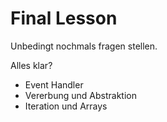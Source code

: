 # Final Lesson

Unbedingt nochmals fragen stellen.

Alles klar?
* Event Handler
* Vererbung und Abstraktion
* Iteration und Arrays
